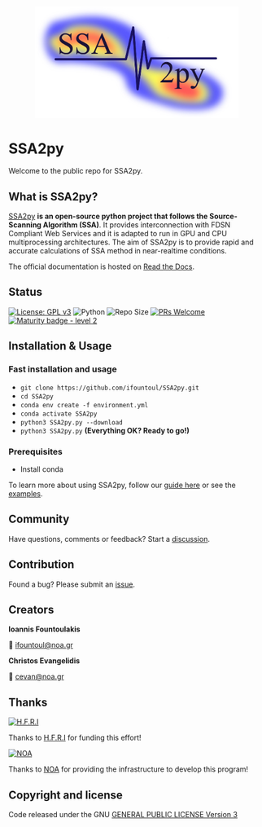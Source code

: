 <p align="center">
  <a href="">
    <img src="logo.jpg" width="400" alt="SSA2py logo">
  </a>
</p>

# SSA2py

Welcome to the public repo for SSA2py.

## What is SSA2py?

[SSA2py]() **is an open-source python project that follows the Source-Scanning Algorithm (SSA)**.
It provides interconnection with FDSN Compliant Web Services and it is adapted to run in GPU and CPU multiprocessing architectures. 
The aim of SSA2py is to provide rapid and accurate calculations of SSA method in near-realtime conditions.

The official documentation is hosted on [Read the Docs]().

## Status

[![License: GPL v3](https://img.shields.io/badge/License-GPLv3-blue.svg)](https://www.gnu.org/licenses/gpl-3.0)
![Python](https://img.shields.io/badge/python-3.10-blue.svg)
![Repo Size](https://img.shields.io/github/repo-size/Sulstice/global-chem)
[![PRs Welcome](https://img.shields.io/badge/PRs-welcome-brightgreen.svg?style=flat-square)](http://makeapullrequest.com)
[![Maturity badge - level 2](https://img.shields.io/badge/Maturity-Level%202%20--%20First%20Release-yellowgreen.svg)](https://github.com/tophat/getting-started/blob/master/scorecard.md)


## Installation & Usage
### Fast installation and usage
- `git clone https://github.com/ifountoul/SSA2py.git`
- `cd SSA2py`
- `conda env create -f environment.yml`
- `conda activate SSA2py`
- `python3 SSA2py.py --download`
- `python3 SSA2py.py` **(Everything OK? Ready to go!)**

### Prerequisites
- Install conda

To learn more about using SSA2py, follow our [guide here]() or see the [examples]().

## Community

Have questions, comments or feedback? Start a [discussion]().

## Contribution

Found a bug? Please submit an [issue]().

## Creators

**Ioannis Fountoulakis**

:email: ifountoul@noa.gr

**Christos Evangelidis**

:email: cevan@noa.gr


## Thanks 

<a href="https://www.elidek.gr/en/homepage/">
  <img src="https://www.elidek.gr/wp-content/themes/elidek/images/elidek_logo_en.png" alt="H.F.R.I" width="310" height="90">
</a>

Thanks to [H.F.R.I](https://www.elidek.gr/en/homepage/) for funding this effort!


<a href="https://www.noa.gr/en/">
  <img src="https://www.noa.gr/wp-content/uploads/2019/12/noa_logo.svg" alt="NOA" width="110" height="110">
</a>

Thanks to [NOA](https://www.noa.gr/en/) for providing the infrastructure to develop this program!

## Copyright and license

Code released under the GNU [GENERAL PUBLIC LICENSE Version 3](https://github.com/ifountoul/SSA2py-Ghost/blob/master/LICENSE)
